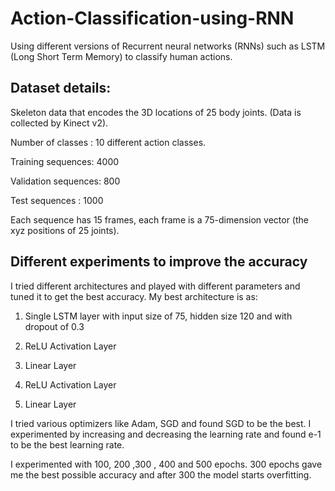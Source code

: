 # Action-Classification-using-RNN
Using different versions of Recurrent neural networks (RNNs) such as LSTM (Long Short Term Memory) to classify human actions.  

## Dataset details:

Skeleton data that encodes the 3D locations of 25 body joints. (Data is collected by Kinect v2). 


Number of classes : 10 different action classes. 


Training sequences: 4000 


Validation sequences: 800 


Test sequences : 1000 


Each sequence has 15 frames, each frame is a 75-dimension vector (the xyz positions of 25 joints).


## Different experiments to improve the accuracy

I tried different architectures and played with different parameters and tuned it to get the best accuracy. My best architecture is as:

1) Single LSTM layer with input size of 75, hidden size 120 and with dropout of 0.3 

2) ReLU Activation Layer 

3) Linear Layer 

4) ReLU Activation Layer 

5) Linear Layer

I tried various optimizers like Adam, SGD and found SGD to be the best. I experimented by increasing and decreasing the learning rate and found e-1 to be the best learning rate.

I experimented with 100, 200 ,300 , 400 and 500 epochs. 300 epochs gave me the best possible accuracy and after 300 the model starts overfitting.
